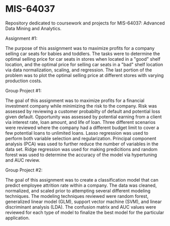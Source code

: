 # MIS-64037
Repository dedicated to coursework and projects for MIS-64037: Advanced Data Mining and Analytics.

Assignment #1:

The purpose of this assignment was to maximize profits for a company selling car seats for babies and toddlers. The tasks were to determine the optimal selling price for car seats in stores when located in a "good" shelf location, and the optimal price for selling car seats in a "bad" shelf location via data normalization, scaling, and regression. The last portion of the problem was to plot the optimal selling price at different stores with varying production costs.

Group Project #1:

The goal of this assignment was to maximize profits for a financial investment company while minimizing the risk to the company. Risk was assessed by reviewing a customer probabilty of default and potential loss given default. Opportunity was assessed by potential earning from a client via interest rate, loan amount, and life of loan. Three different scenarios were reviewed where the company had a different budget limit to cover a few potential loans to unlimited loans. Lasso regression was used to perform both variable selection and regularization. Principal component analysis (PCA) was used to further reduce the number of variables in the data set. Ridge regression was used for making predicitions and random forest was used to determine the accuracy of the model via hypertuning and AUC review.

Group Project #2:

The goal of this assignment was to create a classification model that can predict employee attrition rate within a company. The data was cleaned, normalized, and scaled prior to attempting several different modeling techniques. The modeling techniques reviewed were random forest, generalized linear model (GLM), support vector machine (SVM), and linear discriminant analysis (LDA). The confusion matrix and AUC values were reviewed for each type of model to finalize the best model for the particular application.

